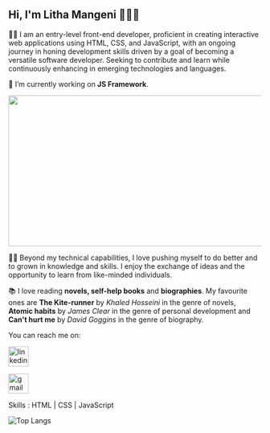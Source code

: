 ## Hi, I'm Litha Mangeni 👋👩‍💻

👩‍🎓 I am an entry-level front-end developer, proficient in creating interactive web applications using HTML, CSS, and JavaScript, with an ongoing journey in honing development skills driven by a goal of becoming a versatile software developer. Seeking to contribute and learn while continuously enhancing in emerging technologies and languages.

🔭 I’m currently working on **JS Framework**. 

<img src="https://github.com/LithaMangeni/LithaMangeni/assets/137231357/2d6958ce-768f-4580-b439-cf3accf96bd1" width="700" height="300" >

👩‍💼 Beyond my technical capabilities, I love pushing myself to do better and to grown in knowledge and skills. I enjoy the exchange of ideas and the opportunity to learn from like-minded individuals.

📚 I love reading **novels, self-help books** and **biographies**. My favourite ones are **The Kite-runner** by *Khaled Hosseini* in the genre of novels, **Atomic habits** by *James Clear* in the genre of personal development and **Can't hurt me** by *David Goggins* in the genre of biography.

You can reach me on:

[<img src='https://cdn.jsdelivr.net/npm/simple-icons@3.0.1/icons/linkedin.svg' alt='linkedin' height='40'>](https://www.linkedin.com/in/https://www.linkedin.com/in/litha-mangeni//) 

[<img src='https://cdn.jsdelivr.net/npm/simple-icons@3.0.1/icons/gmail.svg' alt='gmail' height='40'>](https://mail.google.com/mail/u/0/#inbox)  

Skills : HTML | CSS | JavaScript


![Top Langs](https://github-readme-stats.vercel.app/api/top-langs/?username=LithaMangeni&theme=tokyonight)














